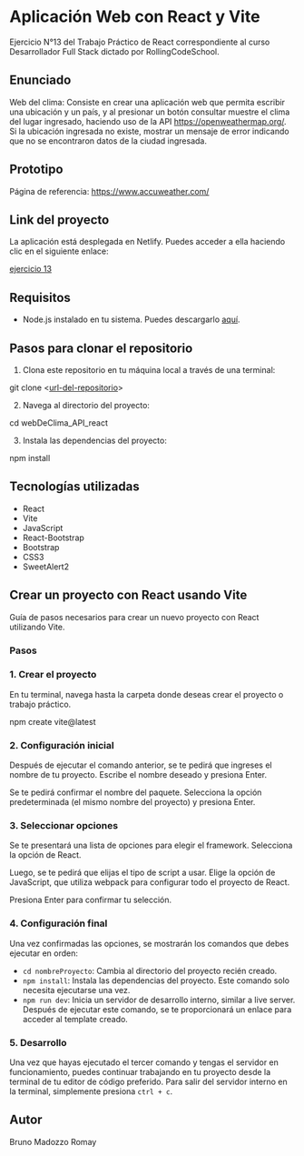 # Aplicación Web con React y Vite

Ejercicio N°13 del Trabajo Práctico de React correspondiente al curso Desarrollador Full Stack dictado por RollingCodeSchool.

## Enunciado

Web del clima: Consiste en crear una aplicación web que permita escribir una ubicación y un país, y al
presionar un botón consultar muestre el clima del lugar ingresado, haciendo uso de la API https://openweathermap.org/. Si la ubicación ingresada no existe, mostrar un mensaje de error indicando que no se encontraron datos de la ciudad ingresada.

## Prototipo 

Página de referencia: https://www.accuweather.com/

## Link del proyecto

La aplicación está desplegada en Netlify. Puedes acceder a ella haciendo clic en el siguiente enlace:

[ejercicio 13](https://ejercicio13-bmr.netlify.app)

## Requisitos

- Node.js instalado en tu sistema. Puedes descargarlo [aquí](https://nodejs.org/).

## Pasos para clonar el repositorio

1. Clona este repositorio en tu máquina local a través de una terminal:

  git clone <[url-del-repositorio](https://github.com/brunomry/webDeClima_API_react.git)>

2. Navega al directorio del proyecto:

  cd webDeClima_API_react

3. Instala las dependencias del proyecto:

  npm install

## Tecnologías utilizadas

- React
- Vite
- JavaScript
- React-Bootstrap
- Bootstrap
- CSS3
- SweetAlert2

## Crear un proyecto con React usando Vite

Guía de pasos necesarios para crear un nuevo proyecto con React utilizando Vite.

### Pasos

### 1. Crear el proyecto

En tu terminal, navega hasta la carpeta donde deseas crear el proyecto o trabajo práctico.

npm create vite@latest

### 2. Configuración inicial

Después de ejecutar el comando anterior, se te pedirá que ingreses el nombre de tu proyecto. Escribe el nombre deseado y presiona Enter.

Se te pedirá confirmar el nombre del paquete. Selecciona la opción predeterminada (el mismo nombre del proyecto) y presiona Enter.

### 3. Seleccionar opciones

Se te presentará una lista de opciones para elegir el framework. Selecciona la opción de React.

Luego, se te pedirá que elijas el tipo de script a usar. Elige la opción de JavaScript, que utiliza webpack para configurar todo el proyecto de React.

Presiona Enter para confirmar tu selección.

### 4. Configuración final

Una vez confirmadas las opciones, se mostrarán los comandos que debes ejecutar en orden:

- `cd nombreProyecto`: Cambia al directorio del proyecto recién creado.
- `npm install`: Instala las dependencias del proyecto. Este comando solo necesita ejecutarse una vez.
- `npm run dev`: Inicia un servidor de desarrollo interno, similar a live server. Después de ejecutar este comando, se te proporcionará un enlace para acceder al template creado.

### 5. Desarrollo

Una vez que hayas ejecutado el tercer comando y tengas el servidor en funcionamiento, puedes continuar trabajando en tu proyecto desde la terminal de tu editor de código preferido. Para salir del servidor interno en la terminal, simplemente presiona `ctrl + c`.

## Autor

Bruno Madozzo Romay
